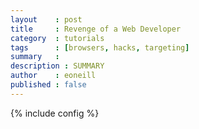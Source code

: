 ```yaml
---
layout    : post
title     : Revenge of a Web Developer
category  : tutorials
tags      : [browsers, hacks, targeting]
summary   : 
description : SUMMARY
author    : eoneill
published : false
---
```

{% include config %}

